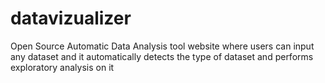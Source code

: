 # datavizualizer
Open Source Automatic Data Analysis tool website where users can input any dataset and it automatically detects the type of dataset and performs exploratory analysis on it
